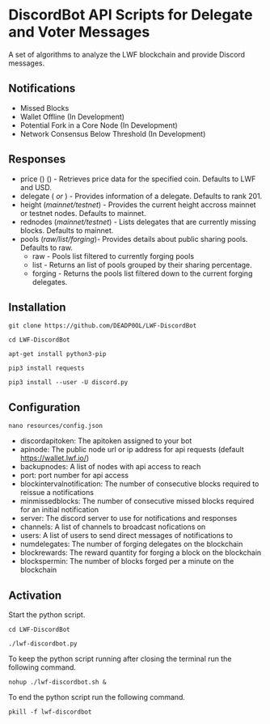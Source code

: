# DiscordBot API Scripts for Delegate and Voter Messages

A set of algorithms to analyze the LWF blockchain and provide Discord messages.

## Notifications

- Missed Blocks
- Wallet Offline (In Development)
- Potential Fork in a Core Node (In Development)
- Network Consensus Below Threshold (In Development)

## Responses

- price (*<coin name>*) (*<currency>*) - Retrieves price data for the specified coin. Defaults to LWF and USD.
- delegate (*<username> or <rank>*) - Provides information of a delegate. Defaults to rank 201.
- height (*mainnet/testnet*) - Provides the current height accross mainnet or testnet nodes. Defaults to mainnet.
- rednodes (*mainnet/testnet*) - Lists delegates that are currently missing blocks. Defaults to mainnet.
- pools (*raw/list/forging*)- Provides details about public sharing pools. Defaults to raw.
  - raw - Pools list filtered to currently forging pools
  - list - Returns an list of pools grouped by their sharing percentage.
  - forging - Returns the pools list filtered down to the current forging delegates.

## Installation

```git clone https://github.com/DEADP0OL/LWF-DiscordBot```

```cd LWF-DiscordBot```

```apt-get install python3-pip```

```pip3 install requests```

```pip3 install --user -U discord.py```

## Configuration

```nano resources/config.json```

- discordapitoken: The apitoken assigned to your bot
- apinode: The public node url or ip address for api requests (default https://wallet.lwf.io/)
- backupnodes: A list of nodes with api access to reach
- port: port number for api access
- blockintervalnotification: The number of consecutive blocks required to reissue a notifications
- minmissedblocks: The number of consecutive missed blocks required for an initial notification
- server: The discord server to use for notifications and responses
- channels: A list of channels to broadcast nofications on
- users: A list of users to send direct messages of notifications to
- numdelegates: The number of forging delegates on the blockchain
- blockrewards: The reward quantity for forging a block on the blockchain
- blockspermin: The number of blocks forged per a minute on the blockchain

## Activation

Start the python script.

```cd LWF-DiscordBot```

```./lwf-discordbot.py```

To keep the python script running after closing the terminal run the following command.

```nohup ./lwf-discordbot.sh &```

To end the python script run the following command.

```pkill -f lwf-discordbot```

